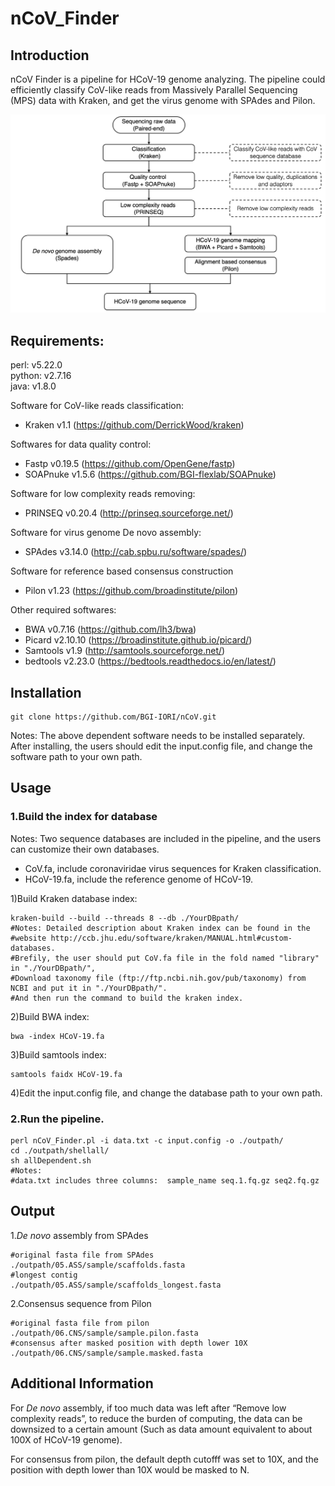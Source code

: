 # nCoV_Finder

## Introduction
nCoV Finder is a pipeline for HCoV-19 genome analyzing. The pipeline could  efficiently classify CoV-like reads from Massively Parallel Sequencing (MPS) data with Kraken, and get the virus genome with SPAdes and Pilon.

![Image](https://github.com/BGI-IORI/nCoV/blob/master/Image.png)

## Requirements:
perl: v5.22.0  
python: v2.7.16   
java: v1.8.0  

Software for CoV-like reads classification:  
* Kraken v1.1 (https://github.com/DerrickWood/kraken)  

Softwares for data quality control:  
* Fastp v0.19.5 (https://github.com/OpenGene/fastp)
* SOAPnuke v1.5.6 (https://github.com/BGI-flexlab/SOAPnuke)  

Software for low complexity reads removing:
* PRINSEQ v0.20.4 (http://prinseq.sourceforge.net/)  

Software for virus genome De novo assembly:  
* SPAdes v3.14.0 (http://cab.spbu.ru/software/spades/)  

Software for reference based consensus construction
* Pilon v1.23 (https://github.com/broadinstitute/pilon)  

Other required softwares:  
* BWA v0.7.16 (https://github.com/lh3/bwa)
* Picard v2.10.10 (https://broadinstitute.github.io/picard/)
* Samtools v1.9 (http://samtools.sourceforge.net/)
* bedtools v2.23.0 (https://bedtools.readthedocs.io/en/latest/)

## Installation
```
git clone https://github.com/BGI-IORI/nCoV.git
```
Notes: The above dependent software needs to be installed separately. After installing, the users should edit the input.config file, and change the software path to your own path.


## Usage
### 1.Build the index for database
Notes: Two sequence databases are included in the pipeline, and the users can customize their own databases. 
* CoV.fa, include coronaviridae virus sequences for Kraken classification. 
* HCoV-19.fa, include the reference genome of HCoV-19.  

1)Build Kraken database index:
```
kraken-build --build --threads 8 --db ./YourDBpath/ 
#Notes: Detailed description about Kraken index can be found in the 
#website http://ccb.jhu.edu/software/kraken/MANUAL.html#custom-databases.
#Brefily, the user should put CoV.fa file in the fold named "library" in "./YourDBpath/",  
#Download taxonomy file (ftp://ftp.ncbi.nih.gov/pub/taxonomy) from NCBI and put it in "./YourDBpath/".
#And then run the command to build the kraken index.
```
2)Build BWA index:
```
bwa -index HCoV-19.fa
```
3)Build samtools index:
```
samtools faidx HCoV-19.fa
```
4)Edit the input.config file, and change the database path to your own path.

### 2.Run the pipeline.
```
perl nCoV_Finder.pl -i data.txt -c input.config -o ./outpath/
cd ./outpath/shellall/
sh allDependent.sh
#Notes: 
#data.txt includes three columns:  sample_name seq.1.fq.gz seq2.fq.gz
```
## Output
1.*De novo* assembly from SPAdes
```
#original fasta file from SPAdes
./outpath/05.ASS/sample/scaffolds.fasta   
#longest contig
./outpath/05.ASS/sample/scaffolds_longest.fasta 
```
2.Consensus sequence from Pilon
```
#original fasta file from pilon
./outpath/06.CNS/sample/sample.pilon.fasta 
#consensus after masked position with depth lower 10X
./outpath/06.CNS/sample/sample.masked.fasta
```
## Additional Information
For *De novo* assembly, if too much data was left after “Remove low complexity reads”, to reduce the burden of computing, the data can be downsized to a certain amount (Such as data amount equivalent to about 100X of HCoV-19 genome).

For consensus from pilon, the default depth cutofff was set to 10X, and the position with depth lower than 10X would be masked to N.
